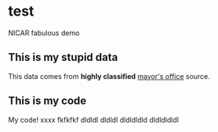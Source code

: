 # test
NICAR fabulous demo

## This is my stupid data
This data comes from **highly classified** [mayor's office](http://cityofchicago.org) source.


## This is my code
My code! xxxx fkfkfkf
dldldl dldldl dldldldld
dldldldldl
